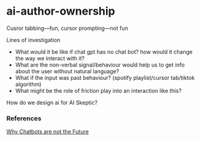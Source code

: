 # ai-author-ownership
Cusror tabbing—fun, cursor prompting—not fun

Lines of investigation
- What would it be like if chat gpt has no chat bot? how would it change the way we interact with it?
- What are the non-verbal signal/behaviour would help us to get info about the user without natural language?
- What if the input was past behaviour? (spotify playlist/cursor tab/tiktok algorithm)
- What might be the role of friction play into an interaction like this?

How do we design ai for AI Skeptic?


### References

[Why Chatbots are not the Future](https://wattenberger.com/thoughts/boo-chatbots)
